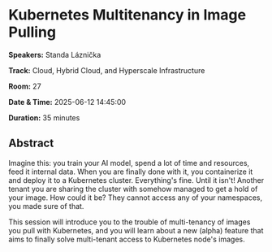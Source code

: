 # Kubernetes Multitenancy in Image Pulling

**Speakers:** Standa Láznička
                    
**Track:** Cloud, Hybrid Cloud, and Hyperscale Infrastructure
                    
**Room:** 27
                    
**Date & Time:** 2025-06-12 14:45:00
                    
**Duration:** 35 minutes
                    
## Abstract
                    
Imagine this: you train your AI model, spend a lot of time and resources, feed it internal data. When you are finally done with it, you containerize it and deploy it to a Kubernetes cluster. Everything's fine. Until it isn't! Another tenant you are sharing the cluster with somehow managed to get a hold of your image. How could it be? They cannot access any of your namespaces, you made sure of that.

This session will introduce you to the trouble of multi-tenancy of images you pull with Kubernetes, and you will learn about a new (alpha) feature that aims to finally solve multi-tenant access to Kubernetes node's images.
